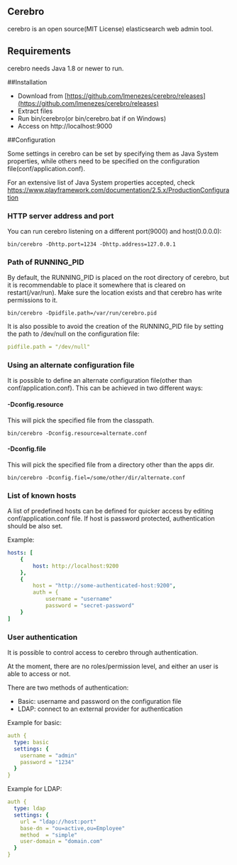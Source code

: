 Cerebro
------------

cerebro is an open source(MIT License) elasticsearch web admin tool.

## Requirements

cerebro needs Java 1.8 or newer to run.

##Installation
- Download from [https://github.com/lmenezes/cerebro/releases](https://github.com/lmenezes/cerebro/releases)
- Extract files
- Run bin/cerebro(or bin/cerebro.bat if on Windows)
- Access on http://localhost:9000

##Configuration

Some settings in cerebro can be set by specifying them as Java System properties, while others need to be specified on the configuration file(conf/application.conf).

For an extensive list of Java System properties accepted, check https://www.playframework.com/documentation/2.5.x/ProductionConfiguration

### HTTP server address and port
You can run cerebro listening on a different port(9000) and host(0.0.0.0):
```
bin/cerebro -Dhttp.port=1234 -Dhttp.address=127.0.0.1
```

### Path of RUNNING_PID
By default, the RUNNING_PID is placed on the root directory of cerebro, but it is recommendable to place it somewhere that is cleared on restart(/var/run). Make sure the location exists and that cerebro has write permissions to it.

```
bin/cerebro -Dpidfile.path=/var/run/cerebro.pid
```

It is also possible to avoid the creation of the RUNNING_PID file by setting the path to /dev/null on the configuration file:

```yaml
pidfile.path = "/dev/null"
```
### Using an alternate configuration file
It is possible to define an alternate configuration file(other than conf/application.conf). This can be achieved in two different ways:

#### -Dconfig.resource
This will pick the specified file from the classpath.
```
bin/cerebro -Dconfig.resource=alternate.conf 
```

#### -Dconfig.file
This will pick the specified file from a directory other than the apps dir.
```
bin/cerebro -Dconfig.fiel=/some/other/dir/alternate.conf 
```


### List of known hosts
A list of predefined hosts can be defined for quicker access by editing conf/application.conf file. If host is password protected, authentication should be also set.

Example:

```yaml
hosts: [
	{
		host: http://localhost:9200
	},
	{
    	host = "http://some-authenticated-host:9200",
  		auth = {
       		username = "username"
			password = "secret-password"
	}
]
```

### User authentication
It is possible to control access to cerebro through authentication.

At the moment, there are no roles/permission level, and either an user is able to access or not.

There are two methods of authentication:

  - Basic: username and password on the configuration file
  - LDAP: connect to an external provider for authentication

Example for basic:
```yaml
auth {
  type: basic
  settings: {
    username = "admin"
    password = "1234"
  }
}
```

Example for LDAP:

```yaml
auth {
  type: ldap
  settings: {
    url = "ldap://host:port"
    base-dn = "ou=active,ou=Employee"
    method  = "simple"
    user-domain = "domain.com"
  }
}
```
